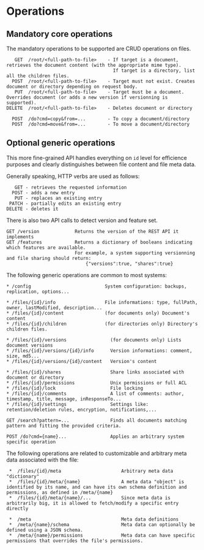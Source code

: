 # Operations

## Mandatory core operations

The mandatory operations to be supported are CRUD operations on files.

	   GET  /root/<full-path-to-file>    - If target is a document, retrieves the document content (with the appropriate mime type).
	                                       If target is a directory, list all the children files.
	  POST  /root/<full-path-to-file>    - Target must not exist. Creates document or directory depending on request body.
	   PUT  /root/<full-path-to-file>    - Target must be a document. Overrides document (or adds a new version if versionning is supported).
	DELETE  /root/<full-path-to-file>    - Deletes document or directory

	  POST  /do?cmd=copy&from=...        - To copy a document/directory
	  POST  /do?cmd=move&from=...        - To move a document/directory


## Optional generic operations

This more fine-grained API handles everything on `id` level for efficience purposes and clearly distinguishes between file content and file meta data.

Generally speaking, HTTP verbs are used as follows:

	   GET - retrieves the requested information
	  POST - adds a new entry
	   PUT - replaces an existing entry
	 PATCH - partially edits an existing entry
	DELETE - deletes it

There is also two API calls to detect version and feature set.

	GET /version             Returns the version of the REST API it implements
	GET /features            Returns a dictionary of booleans indicating which features are available.
	                         For example, a system supporting versionning and file sharing should return: 
	                             {"versions":true, "shares":true}
	
The following generic operations are common to most systems:
	
	* /config                           System configuration: backups, replication, options...
	
	* /files/{id}/info                  File informations: type, fullPath, owner, lastModified, description...
	* /files/{id}/content               (for documents only) Document's content
	* /files/{id}/children              (for directories only) Directory's children files.

	* /files/{id}/versions                (for documents only) Lists document versions
	* /files/{id}/versions/{id}/info      Version informations: comment, size, md5...
	* /files/{id}/versions/{id}/content   Version's content

	* /files/{id}/shares                  Share links associated with document or directory
	* /files/{id}/permissions             Unix permissions or full ACL
	* /files/{id}/lock                    File locking
	* /files/{id}/comments                A list of comments: author, timestamp, title, message, inResponseTo...
	* /files/{id}/settings                Settings like: retention/deletion rules, encryption, notifications,...
	 
	GET /search?pattern=...               Finds all documents matching pattern and fitting the provided criteria.

	POST /do?cmd={name}...                Applies an arbitrary system specific operation
	
The following operations are related to customizable and arbitrary meta data associated with the file:
	
	 *  /files/{id}/meta                      Arbitrary meta data "dictionary"
	 *  /files/{id}/meta/{name}               A meta data "object" is identified by its name, and can have its own schema definition and permissions, as defined in /meta/{name}
	 *  /files/{id}/meta/{name}/...           Since meta data is arbitrarily big, it is allowed to fetch/modify a specific entry directly
	 
	 *  /meta                                 Meta data definitions
	 *  /meta/{name}/schema                   Meta data can optionally be defined using a JSON schema.
	 *  /meta/{name}/permissions              Meta data can have specific permissions that overrides the file's permissions.
	